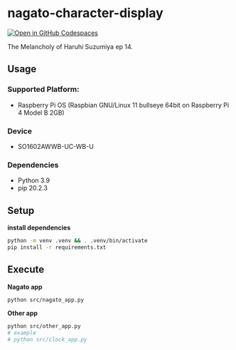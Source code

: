 # nagato-character-display

[![Open in GitHub Codespaces](https://github.com/codespaces/badge.svg)](https://codespaces.new/Yoshida24/nagato-character-display)

The Melancholy of Haruhi Suzumiya ep 14.

## Usage

### Supported Platform:
- Raspberry Pi OS (Raspbian GNU/Linux 11 bullseye 64bit on Raspberry Pi 4 Model B 2GB)

### Device
- SO1602AWWB-UC-WB-U

### Dependencies
- Python 3.9
- pip 20.2.3

## Setup

**install dependencies**

```bash
python -m venv .venv && . .venv/bin/activate
pip install -r requirements.txt
```

## Execute 

**Nagato app**

```bash
python src/nagato_app.py
```

**Other app**

```bash
python src/other_app.py
# example
# python src/clock_app.py
```
